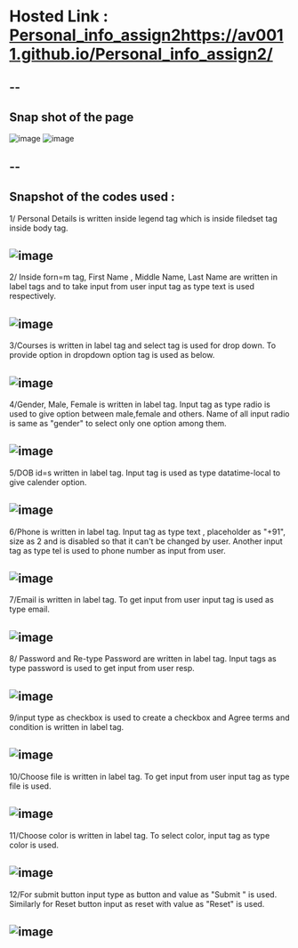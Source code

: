# Hosted Link : [Personal_info_assign2](https://av0011.github.io/Personal_info_assign2/)https://av0011.github.io/Personal_info_assign2/

--
-- 
Snap shot of the page
--
![image](https://github.com/Av0011/Personal_info_assign2/assets/126654288/243a3aa5-21f8-46ff-a7ce-50eacc8e4878)
![image](https://github.com/Av0011/Personal_info_assign2/assets/126654288/ffef4ef6-4f4f-4580-8641-fc7abab43ab8)

--
--
Snapshot of the codes used : 
--
1/ Personal Details is written inside legend tag which is inside filedset tag inside body tag.

![image](https://github.com/Av0011/Personal_info_assign2/assets/126654288/27781b55-d3e3-4fd0-bccd-b65d1c9b0574)
--
2/ Inside forn=m tag, First Name , Middle Name, Last Name are written in label tags and to take input from user input tag as type text is used respectively.

![image](https://github.com/Av0011/Personal_info_assign2/assets/126654288/5820ee22-b6a1-49e9-be53-e581d1d0dbeb)
--

3/Courses is written in label tag and select tag is used for drop down. To provide option in dropdown option tag is used as below.

![image](https://github.com/Av0011/Personal_info_assign2/assets/126654288/5df8e860-582f-4ee5-bd9d-0f056b217ec9)
--
4/Gender, Male, Female is written in label tag. Input tag as type radio is used to give option between male,female and others. Name of all input radio is same as "gender" to select only one option among them.

![image](https://github.com/Av0011/Personal_info_assign2/assets/126654288/b5d4b798-55f3-4196-a106-e77e9106da59)
--

5/DOB id=s written in label tag. Input tag is used as type datatime-local to give calender option.

![image](https://github.com/Av0011/Personal_info_assign2/assets/126654288/0795b262-3a12-454e-9097-01ee8feeba6b)
--

6/Phone is written in label tag. Input tag as type text , placeholder as "+91", size as 2 and is disabled so that it can't be changed by user.
Another input tag as type tel is used to phone number as input from user.

![image](https://github.com/Av0011/Personal_info_assign2/assets/126654288/b6c51286-025d-49a2-97e6-df44f544865e)
--

7/Email is written in label tag. To get input from user input tag is used as type email.

![image](https://github.com/Av0011/Personal_info_assign2/assets/126654288/43f3389c-38d3-4de0-828d-b06742c50fac)
--

8/ Password and Re-type Password are written in label tag. Input tags as type password is used to get input from user resp.

![image](https://github.com/Av0011/Personal_info_assign2/assets/126654288/d0d9bbcc-f6f7-48d0-b165-d33a35270998)
--

9/input type as checkbox is used to create a checkbox and Agree terms and condition is written in label tag.

![image](https://github.com/Av0011/Personal_info_assign2/assets/126654288/cb3e374f-c885-4f53-a525-0225c1fbc41e)
--

10/Choose file is written in label tag. To get input from user input tag as type file is used.

![image](https://github.com/Av0011/Personal_info_assign2/assets/126654288/dcaa5cb9-98d6-4986-b0ad-373d8c90cf08)
--

11/Choose color is written in label tag. To select color, input tag as type color is used.

![image](https://github.com/Av0011/Personal_info_assign2/assets/126654288/2c1e62bc-f67b-4228-ac24-bef36e550ac0)
--

12/For submit button input type as button and value as "Submit " is used.
Similarly for Reset button input as reset with value as "Reset" is used.

![image](https://github.com/Av0011/Personal_info_assign2/assets/126654288/d18c404a-3623-41d5-9bb6-55aa0dc1994b)
--

